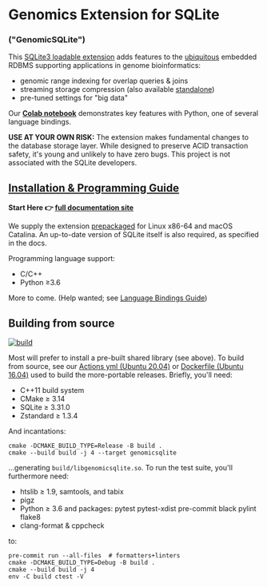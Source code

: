 # Genomics Extension for SQLite

### ("GenomicSQLite")

This [SQLite3 loadable extension](https://www.sqlite.org/loadext.html) adds features to the [ubiquitous](https://www.sqlite.org/mostdeployed.html) embedded RDBMS supporting applications in genome bioinformatics:

* genomic range indexing for overlap queries & joins
* streaming storage compression (also available [standalone](https://github.com/mlin/sqlite_zstd_vfs))
* pre-tuned settings for "big data"

Our **[Colab notebook](https://colab.research.google.com/drive/1JaNCtyDoigH1AuEdrgqQp_qyzQ7OaAXH?usp=sharing)** demonstrates key features with Python, one of several language bindings.

**USE AT YOUR OWN RISK:** The extension makes fundamental changes to the database storage layer. While designed to preserve ACID transaction safety, it's young and unlikely to have zero bugs. This project is not associated with the SQLite developers.

## [Installation & Programming Guide](https://mlin.github.io/GenomicSQLite/)

**Start Here 👉 [full documentation site](https://mlin.github.io/GenomicSQLite/)**

We supply the extension [prepackaged](https://github.com/mlin/GenomicSQLite/releases) for Linux x86-64 and macOS Catalina. An up-to-date version of SQLite itself is also required, as specified in the docs.

Programming language support:

* C/C++
* Python &ge;3.6

More to come. (Help wanted; see [Language Bindings Guide](https://mlin.github.io/GenomicSQLite/bindings/))

## Building from source

[![build](https://github.com/mlin/GenomicSQLite/workflows/build/badge.svg?branch=main)](https://github.com/mlin/GenomicSQLite/actions?query=workflow%3Abuild)

Most will prefer to install a pre-built shared library (see above). To build from source, see our [Actions yml (Ubuntu 20.04)](https://github.com/mlin/GenomicSQLite/blob/main/.github/workflows/build.yml) or [Dockerfile (Ubuntu 16.04)](https://github.com/mlin/GenomicSQLite/blob/main/Dockerfile) used to build the more-portable releases. Briefly, you'll need:

* C++11 build system
* CMake &ge; 3.14
* SQLite &ge; 3.31.0
* Zstandard &ge; 1.3.4

And incantations:

```
cmake -DCMAKE_BUILD_TYPE=Release -B build .
cmake --build build -j 4 --target genomicsqlite
```

...generating `build/libgenomicsqlite.so`. To run the test suite, you'll furthermore need:

* htslib &ge; 1.9, samtools, and tabix
* pigz
* Python &ge; 3.6 and packages: pytest pytest-xdist pre-commit black pylint flake8 
* clang-format & cppcheck

to:

```
pre-commit run --all-files  # formatters+linters
cmake -DCMAKE_BUILD_TYPE=Debug -B build .
cmake --build build -j 4
env -C build ctest -V
```
